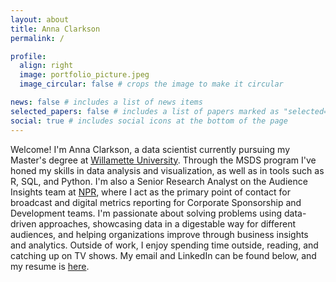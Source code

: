 ```yaml
---
layout: about
title: Anna Clarkson
permalink: /

profile:
  align: right
  image: portfolio_picture.jpeg
  image_circular: false # crops the image to make it circular

news: false # includes a list of news items
selected_papers: false # includes a list of papers marked as "selected={true}"
social: true # includes social icons at the bottom of the page
---
```


Welcome! I'm Anna Clarkson, a data scientist currently pursuing my Master's degree at [Willamette University](https://willamette.edu/computing/programs/data-science-ms/index.html). Through the MSDS program I've honed my skills in data analysis and visualization, as well as in tools such as R, SQL, and Python. I'm also a Senior Research Analyst on the Audience Insights team at [NPR](http://www.npr.org), where I act as the primary point of contact for broadcast and digital metrics reporting for Corporate Sponsorship and Development teams. I'm passionate about solving problems using data-driven approaches, showcasing data in a digestable way for different audiences, and helping organizations improve through business insights and analytics. Outside of work, I enjoy spending time outside, reading, and catching up on TV shows. My email and LinkedIn can be found below, and my resume is [here](https://annaclarkson1.github.io/assets/pdf/Anna%20Clarkson%20Resume%202024.pdf).
